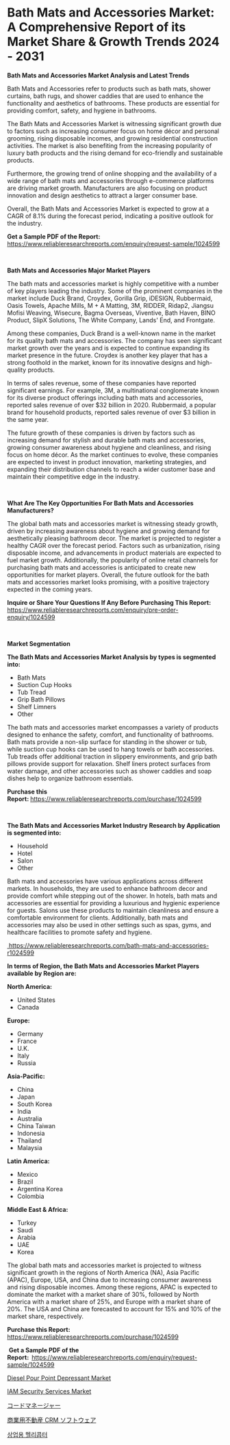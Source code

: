 <p><h1>Bath Mats and Accessories Market: A Comprehensive Report of its Market Share & Growth Trends 2024 - 2031</h1></p><p><strong>Bath Mats and Accessories Market Analysis and Latest Trends</strong></p>
<p><p>Bath Mats and Accessories refer to products such as bath mats, shower curtains, bath rugs, and shower caddies that are used to enhance the functionality and aesthetics of bathrooms. These products are essential for providing comfort, safety, and hygiene in bathrooms.</p><p>The Bath Mats and Accessories Market is witnessing significant growth due to factors such as increasing consumer focus on home décor and personal grooming, rising disposable incomes, and growing residential construction activities. The market is also benefiting from the increasing popularity of luxury bath products and the rising demand for eco-friendly and sustainable products.</p><p>Furthermore, the growing trend of online shopping and the availability of a wide range of bath mats and accessories through e-commerce platforms are driving market growth. Manufacturers are also focusing on product innovation and design aesthetics to attract a larger consumer base.</p><p>Overall, the Bath Mats and Accessories Market is expected to grow at a CAGR of 8.1% during the forecast period, indicating a positive outlook for the industry.</p></p>
<p><strong>Get a Sample PDF of the Report:&nbsp;</strong> <a href="https://www.reliableresearchreports.com/enquiry/request-sample/1024599">https://www.reliableresearchreports.com/enquiry/request-sample/1024599</a></p>
<p>&nbsp;</p>
<p><strong>Bath Mats and Accessories Major Market Players</strong></p>
<p><p>The bath mats and accessories market is highly competitive with a number of key players leading the industry. Some of the prominent companies in the market include Duck Brand, Croydex, Gorilla Grip, iDESIGN, Rubbermaid, Oasis Towels, Apache Mills, M + A Matting, 3M, RIDDER, Ridap2, Jiangsu Mofisi Weaving, Wisecure, Bagma Overseas, Viventive, Bath Haven, BINO Product, SlipX Solutions, The White Company, Lands' End, and Frontgate.</p><p>Among these companies, Duck Brand is a well-known name in the market for its quality bath mats and accessories. The company has seen significant market growth over the years and is expected to continue expanding its market presence in the future. Croydex is another key player that has a strong foothold in the market, known for its innovative designs and high-quality products.</p><p>In terms of sales revenue, some of these companies have reported significant earnings. For example, 3M, a multinational conglomerate known for its diverse product offerings including bath mats and accessories, reported sales revenue of over $32 billion in 2020. Rubbermaid, a popular brand for household products, reported sales revenue of over $3 billion in the same year.</p><p>The future growth of these companies is driven by factors such as increasing demand for stylish and durable bath mats and accessories, growing consumer awareness about hygiene and cleanliness, and rising focus on home décor. As the market continues to evolve, these companies are expected to invest in product innovation, marketing strategies, and expanding their distribution channels to reach a wider customer base and maintain their competitive edge in the industry.</p></p>
<p>&nbsp;</p>
<p><strong>What Are The Key Opportunities For Bath Mats and Accessories Manufacturers?</strong></p>
<p><p>The global bath mats and accessories market is witnessing steady growth, driven by increasing awareness about hygiene and growing demand for aesthetically pleasing bathroom decor. The market is projected to register a healthy CAGR over the forecast period. Factors such as urbanization, rising disposable income, and advancements in product materials are expected to fuel market growth. Additionally, the popularity of online retail channels for purchasing bath mats and accessories is anticipated to create new opportunities for market players. Overall, the future outlook for the bath mats and accessories market looks promising, with a positive trajectory expected in the coming years.</p></p>
<p><strong>Inquire or Share Your Questions If Any Before Purchasing This Report:</strong> <a href="https://www.reliableresearchreports.com/enquiry/pre-order-enquiry/1024599">https://www.reliableresearchreports.com/enquiry/pre-order-enquiry/1024599</a></p>
<p>&nbsp;</p>
<p><strong>Market Segmentation</strong></p>
<p><strong>The Bath Mats and Accessories Market Analysis by types is segmented into:</strong></p>
<p><ul><li>Bath Mats</li><li>Suction Cup Hooks</li><li>Tub Tread</li><li>Grip Bath Pillows</li><li>Shelf Limners</li><li>Other</li></ul></p>
<p><p>The bath mats and accessories market encompasses a variety of products designed to enhance the safety, comfort, and functionality of bathrooms. Bath mats provide a non-slip surface for standing in the shower or tub, while suction cup hooks can be used to hang towels or bath accessories. Tub treads offer additional traction in slippery environments, and grip bath pillows provide support for relaxation. Shelf liners protect surfaces from water damage, and other accessories such as shower caddies and soap dishes help to organize bathroom essentials.</p></p>
<p><strong>Purchase this Report:&nbsp;</strong><a href="https://www.reliableresearchreports.com/purchase/1024599">https://www.reliableresearchreports.com/purchase/1024599</a></p>
<p>&nbsp;</p>
<p><strong>The Bath Mats and Accessories Market Industry Research by Application is segmented into:</strong></p>
<p><ul><li>Household</li><li>Hotel</li><li>Salon</li><li>Other</li></ul></p>
<p><p>Bath mats and accessories have various applications across different markets. In households, they are used to enhance bathroom decor and provide comfort while stepping out of the shower. In hotels, bath mats and accessories are essential for providing a luxurious and hygienic experience for guests. Salons use these products to maintain cleanliness and ensure a comfortable environment for clients. Additionally, bath mats and accessories may also be used in other settings such as spas, gyms, and healthcare facilities to promote safety and hygiene.</p></p>
<p><a href="https://www.reliableresearchreports.com/bath-mats-and-accessories-r1024599">&nbsp;https://www.reliableresearchreports.com/bath-mats-and-accessories-r1024599</a></p>
<p><strong>In terms of Region, the Bath Mats and Accessories Market Players available by Region are:</strong></p>
<p>
    <p> <strong> North America: </strong>
        <ul>
            <li>United States</li>
            <li>Canada</li>
        </ul>
        </p> 
    <p> <strong> Europe: </strong>
        <ul>
            <li>Germany</li>
            <li>France</li>
            <li>U.K.</li>
            <li>Italy</li>
            <li>Russia</li>
        </ul>
        </p> 
    <p> <strong> Asia-Pacific: </strong>
        <ul>
            <li>China</li>
            <li>Japan</li>
            <li>South Korea</li>
            <li>India</li>
            <li>Australia</li>
            <li>China Taiwan</li>
            <li>Indonesia</li>
            <li>Thailand</li>
            <li>Malaysia</li>
        </ul>
        </p> 
    <p> <strong> Latin America: </strong>
        <ul>
            <li>Mexico</li>
            <li>Brazil</li>
            <li>Argentina Korea</li>
            <li>Colombia</li>
        </ul>
        </p> 
    <p> <strong> Middle East & Africa: </strong>
        <ul>
            <li>Turkey</li>
            <li>Saudi</li>
            <li>Arabia</li>
            <li>UAE</li>
            <li>Korea</li>
        </ul>
    </p>
    </p>
<p><p>The global bath mats and accessories market is projected to witness significant growth in the regions of North America (NA), Asia Pacific (APAC), Europe, USA, and China due to increasing consumer awareness and rising disposable incomes. Among these regions, APAC is expected to dominate the market with a market share of 30%, followed by North America with a market share of 25%, and Europe with a market share of 20%. The USA and China are forecasted to account for 15% and 10% of the market share, respectively.</p></p>
<p><strong>Purchase this Report: </strong><a href="https://www.reliableresearchreports.com/purchase/1024599">https://www.reliableresearchreports.com/purchase/1024599</a></p>
<p>&nbsp;<strong>Get a Sample PDF of the Report:&nbsp;&nbsp;</strong><a href="https://www.reliableresearchreports.com/enquiry/request-sample/1024599">https://www.reliableresearchreports.com/enquiry/request-sample/1024599</a></p>
<p><strong></strong></p>
<p><p><a href="https://github.com/biheemgalvinlouises6hokrh3h/Market-Research-Report-List-2/blob/main/diesel-pour-point-depressant-market.md">Diesel Pour Point Depressant Market</a></p><p><a href="https://www.linkedin.com/pulse/iam-security-services-market-key-successful-business-strategy-tdsaf?trackingId=T%2FhFMiab0YcolFG00oOKew%3D%3D">IAM Security Services Market</a></p><p><a href="https://github.com/dadanedu33/Market-Research-Report-List-1/blob/main/157414854082.md">コードマネージャー</a></p><p><a href="https://github.com/zoetazuur/Market-Research-Report-List-1/blob/main/401518954083.md">商業用不動産 CRM ソフトウェア</a></p><p><a href="https://github.com/anton65482023/Market-Research-Report-List-1/blob/main/808629650864.md">상업용 헬리콥터</a></p></p>